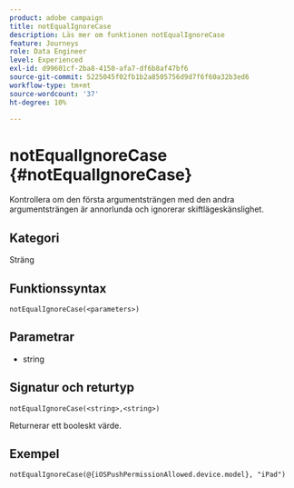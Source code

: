 ```yaml
---
product: adobe campaign
title: notEqualIgnoreCase
description: Läs mer om funktionen notEqualIgnoreCase
feature: Journeys
role: Data Engineer
level: Experienced
exl-id: d99601cf-2ba8-4150-afa7-df6b8af47bf6
source-git-commit: 5225045f02fb1b2a8505756d9d7f6f60a32b3ed6
workflow-type: tm+mt
source-wordcount: '37'
ht-degree: 10%

---
```


# notEqualIgnoreCase {#notEqualIgnoreCase}

Kontrollera om den första argumentsträngen med den andra argumentsträngen är annorlunda och ignorerar skiftlägeskänslighet.

## Kategori

Sträng

## Funktionssyntax

`notEqualIgnoreCase(<parameters>)`

## Parametrar

* string

## Signatur och returtyp

`notEqualIgnoreCase(<string>,<string>)`

Returnerar ett booleskt värde.

## Exempel

`notEqualIgnoreCase(@{iOSPushPermissionAllowed.device.model}, "iPad")`
